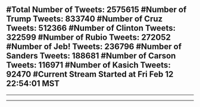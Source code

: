 #Total Number of Tweets: 2575615 
#Number of Trump Tweets: 833740
#Number of Cruz Tweets: 512366
#Number of Clinton Tweets: 322599
#Number of Rubio Tweets: 272052
#Number of Jeb! Tweets: 236796
#Number of Sanders Tweets: 188681
#Number of Carson Tweets: 116971
#Number of Kasich Tweets: 92470
#Current Stream Started at Fri Feb 12 22:54:01 MST
---
---
---
